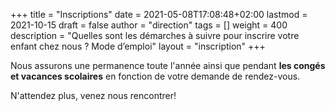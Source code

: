 +++
title       = "Inscriptions"
date        = 2021-05-08T17:08:48+02:00
lastmod     = 2021-10-15
draft       = false
author      = "direction"
tags        = []
weight      = 400
description = "Quelles sont les démarches à suivre pour inscrire votre enfant chez nous ? Mode d’emploi"
layout      = "inscription"
+++

Nous assurons une permanence toute l'année ainsi que pendant **les congés et vacances scolaires** en fonction de votre demande de rendez-vous.

N'attendez plus, venez nous rencontrer!
